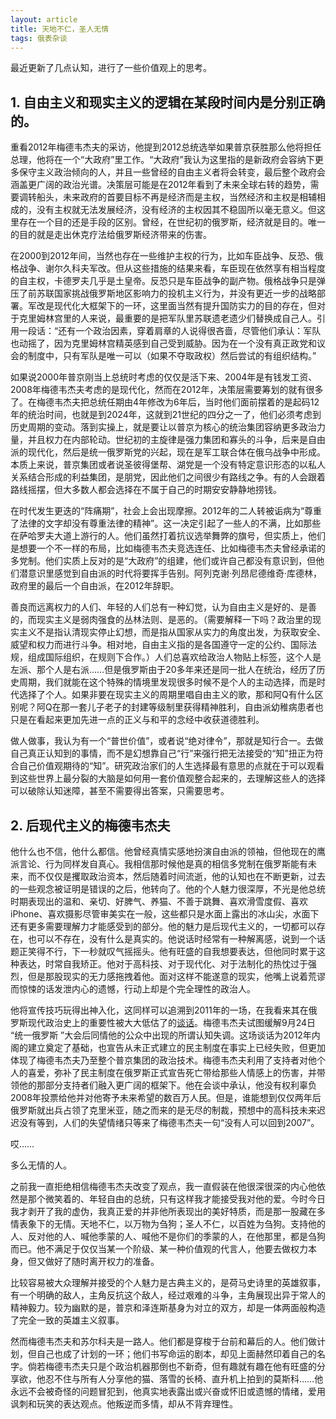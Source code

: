 ```yaml
---
layout: article
title: 天地不仁，圣人无情
tags: 俄表杂谈
---
```

最近更新了几点认知，进行了一些价值观上的思考。

## 1. 自由主义和现实主义的逻辑在某段时间内是分别正确的。

重看2012年梅德韦杰夫的采访，他提到2012总统选举如果普京获胜那么他将担任总理，他将在一个“大政府”里工作。“大政府”我认为这里指的是新政府会容纳下更多保守主义政治倾向的人，并且一些曾经的自由主义者将会转变，最后整个政府会涵盖更广阔的政治光谱。决策层可能是在2012年看到了未来全球右转的趋势，需要调转船头，未来政府的首要目标不再是经济而是主权，当然经济和主权是相辅相成的，没有主权就无法发展经济，没有经济的主权因其不稳固所以毫无意义。但这里存在一个目的还是手段的区别。曾经，在世纪初的俄罗斯，经济就是目的。唯一的目的就是走出休克疗法给俄罗斯经济带来的伤害。

在2000到2012年间，当然也存在一些维护主权的行为，比如车臣战争、反恐、俄格战争、谢尔久科夫军改。但从这些措施的结果来看，车臣现在依然享有相当程度的自主权，卡德罗夫几乎是土皇帝。反恐只是车臣战争的副产物。俄格战争只是弹压了前苏联国家挑战俄罗斯地区影响力的投机主义行为，并没有更近一步的战略部署。军改是现代化大框架下的一环，这里面当然有提升国防实力的目的存在，但对于克里姆林宫里的人来说，最重要的是把军队里苏联遗老遗少们替换成自己人。引用一段话：“还有一个政治因素，穿着肩章的人说得很吝啬，尽管他们承认：军队也动摇了，因为克里姆林宫精英感到自己受到威胁。因为在一个没有真正政党和议会的制度中，只有军队是唯一可以（如果不夺取政权）然后尝试的有组织结构。”

如果说2000年普京刚当上总统时考虑的仅仅是活下来、2004年是有钱发工资、2008年梅德韦杰夫考虑的是现代化，然而在2012年，决策层需要筹划的就有很多了。在梅德韦杰夫把总统任期由4年修改为6年后，当时他们面前摆着的是起码12年的统治时间，也就是到2024年，这就到21世纪的四分之一了，他们必须考虑到历史周期的变动。落到实操上，就是要让以普京为核心的统治集团容纳更多政治力量，并且权力在内部轮动。世纪初的主旋律是强力集团和寡头的斗争，后来是自由派的现代化，然后是统一俄罗斯党的兴起，现在是军工联合体在俄乌战争中形成。本质上来说，普京集团或者说圣彼得堡帮、湖党是一个没有特定意识形态的以私人关系结合形成的利益集团，是朋党，因此他们之间很少有路线之争。有的人会跟着路线摇摆，但大多数人都会选择在不属于自己的时期安安静静地捞钱。

在时代发生更迭的“阵痛期”，社会上会出现摩擦。2012年的二人转被诟病为“尊重了法律的文字却没有尊重法律的精神”。这一决定引起了一些人的不满，比如那些在萨哈罗夫大道上游行的人。他们虽然打着抗议选举舞弊的旗号，但实质上，他们是想要一个不一样的布局，比如梅德韦杰夫竞选连任、比如梅德韦杰夫曾经承诺的多党制。他们实质上反对的是“大政府”的组建，他们或许自己都没有意识到，但他们潜意识里感觉到自由派的时代将要挥手告别。阿列克谢·列昂尼德维奇·库德林，政府里的最后一个自由派，在2012年辞职。

善良而远离权力的人们、年轻的人们总有一种幻觉，认为自由主义是好的、是善的，而现实主义是弱肉强食的丛林法则、是恶的。（需要解释一下吗？政治里的现实主义不是指认清现实停止幻想，而是指从国家从实力的角度出发，为获取安全、威望和权力而进行斗争。相对地，自由主义指的是各国遵守一定的公约、国际法规，组成国际组织，在规则下合作。）人们总喜欢给政治人物贴上标签，这个人是左派、那个人是右派……但是俄罗斯由于20多年来还是同一批人在统治，经历了历史周期，我们就能在这个特殊的情境里发现很多时候不是个人的主动选择，而是时代选择了个人。如果非要在现实主义的周期里唱自由主义的歌，那和阿Q有什么区别呢？阿Q在那一套儿子老子的封建等级制里获得精神胜利，自由派幼稚病患者也只是在看起来更加先进一点的正义与和平的念经中收获道德胜利。

做人做事，我认为有一个“普世价值”，或者说“绝对律令”，那就是知行合一。去做自己真正认知到的事情，而不是幻想靠自己“行”来强行把无法接受的“知”扭正为符合自己价值观期待的“知”。研究政治家们的人生选择最有意思的点就在于可以观看到这些世界上最分裂的大脑是如何用一套价值观整合起来的，去理解这些人的选择可以破除认知迷障，甚至不需要得出答案，只需要思考。

## 2. 后现代主义的梅德韦杰夫

他什么也不信，他什么都信。他曾经真情实感地扮演自由派的领袖，但他现在的鹰派言论、行为同样发自真心。我相信那时候他是真的相信多党制在俄罗斯能有未来，而不仅仅是攫取政治资本，然后随着时间流逝，他的认知也在不断更新，过去的一些观念被证明是错误的之后，他转向了。他的个人魅力很深厚，不光是他总统时期表现出的温和、亲切、好脾气、养猫、不善于跳舞、喜欢滑雪度假、喜欢iPhone、喜欢摄影尽管审美实在一般，这些都只是水面上露出的冰山尖，水面下还有更多需要理解力才能感受到的部分。他的魅力是后现代主义的，一切都可以存在，也可以不存在，没有什么是真实的。他说话时经常有一种解离感，说到一个话题正笑得不行，下一秒就叹气摇摇头。他有旺盛的自我想要表达，但他同时累于这种表达，时常自我矫正。他对于高科技、对于现代化、对于法制化的热忱过于强烈，但是那股现实的无力感拖拽着他。面对这样不能遂意的现实，他嘴上说着荒谬而惊悚的话发泄内心的遗憾，行动上却是个完全理性的政治人。

他将宣传技巧玩得出神入化，这同样可以追溯到2011年的一场，在我看来其在俄罗斯现代政治史上的重要性被大大低估了的[谈话](https://www.kommersant.ru/doc/1796795)。梅德韦杰夫试图缓解9月24日 “统一俄罗斯 ”大会后同情他的公众中出现的所谓认知失调。这场谈话为2012年内阁的建立奠定了基础，也宣告从未正式建立的民主制度在事实上已经失败，但更加体现了梅德韦杰夫乃至整个普京集团的政治技术。梅德韦杰夫利用了支持者对他个人的喜爱，弥补了民主制度在俄罗斯正式宣告死亡带给那些人情感上的伤害，并带领他的那部分支持者们融入更广阔的框架下。他在会谈中承认，他没有权利辜负2008年投票给他并对他寄予未来希望的数百万人民。但是，谁能想到仅仅两年后俄罗斯就出兵占领了克里米亚，随之而来的是无尽的制裁，预想中的高科技未来迟迟没有等到，人们的失望情绪只等来了梅德韦杰夫一句“没有人可以回到2007”。

哎……

多么无情的人。

之前我一直拒绝相信梅德韦杰夫改变了观点，我一直假装在他很深很深的内心他依然是那个微笑着的、年轻自由的总统，只有这样我才能接受我对他的爱。今时今日我才剥开了我的虚伪，我真正爱的并非他所表现出的美好特质，而是那一股藏在多情表象下的无情。天地不仁，以万物为刍狗；圣人不仁，以百姓为刍狗。支持他的人、反对他的人、喊他季蒙的人、喊他不是你们的季蒙的人，在他那里，都是刍狗而已。他不满足于仅仅当某一个阶级、某一种价值观的代言人，他要去做权力本身，但又做好了随时离开权力的准备。

比较容易被大众理解并接受的个人魅力是古典主义的，是荷马史诗里的英雄叙事，有一个明确的敌人，主角反抗这个敌人，经过艰难的斗争，主角展现出异于常人的精神毅力。较为幽默的是，普京和泽连斯基身为对立的双方，却是一体两面般构造了完全一致的英雄主义叙事。

然而梅德韦杰夫和苏尔科夫是一路人。他们都是穿梭于台前和幕后的人。他们做计划，但自己也成了计划的一环；他们书写命运的剧本，却见上面赫然印着自己的名字。倘若梅德韦杰夫只是个政治机器那倒也不新奇，但有趣就有趣在他有旺盛的分享欲，他忍不住与所有人分享他的猫、落雪的长椅、直升机上拍到的莫斯科……他永远不会被奇怪的问题冒犯到，他真实地表露出或兴奋或怀旧或遗憾的情绪，爱用讽刺和玩笑的表达观点。他叛逆而多情，却从不背弃理性。
